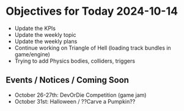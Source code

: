 # Objectives for Today 2024-10-14

- Update the KPIs
- Update the weekly topic
- Update the weekly plans
- Continue working on Triangle of Hell (loading track bundles in game/engine)
- Trying to add Physics bodies, colliders, triggers

## Events / Notices / Coming Soon

- October 26-27th: DevOrDie Competition (game jam)
- October 31st: Halloween / ??Carve a Pumpkin??
